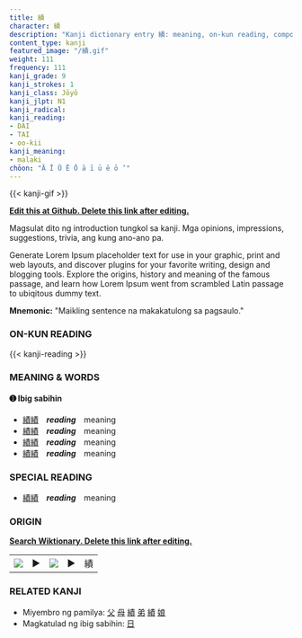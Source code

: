 ```yaml
---
title: 績
character: 績
description: "Kanji dictionary entry 績: meaning, on-kun reading, compounds, origin, related kanji"
content_type: kanji
featured_image: "/績.gif"
weight: 111
frequency: 111
kanji_grade: 9
kanji_strokes: 1
kanji_class: Jōyō
kanji_jlpt: N1
kanji_radical: 
kanji_reading: 
- DAI
- TAI
- oo-kii
kanji_meaning:
- malaki
chōon: "Ā Ī Ū Ē Ō ā ī ū ē ō ’"
---
```

[//]: # (Don't edit the line below. Kanji animated GIF code is automatically generated.)
{{< kanji-gif >}}

[//]: # (Edit below this line.)

**[Edit this at Github. Delete this link after editing.](https://github.com/tim0g/tim/tree/main/content/kanji/績/index.md)**

Magsulat dito ng introduction tungkol sa kanji. Mga opinions, impressions, suggestions, trivia, ang kung ano-ano pa.

Generate Lorem Ipsum placeholder text for use in your graphic, print and web layouts, and discover plugins for your favorite writing, design and blogging tools. Explore the origins, history and meaning of the famous passage, and learn how Lorem Ipsum went from scrambled Latin passage to ubiqitous dummy text.
 
**Mnemonic:** "Maikling sentence na makakatulong sa pagsaulo."

### ON-KUN READING

[//]: # (Don't edit the line below. ON-KUN READING code is automatically generated.)
{{< kanji-reading >}}

### MEANING & WORDS

#### ➊ **Ibig sabihin**
  - [績](../績)[績](../績)　***reading***　meaning
  - [績](../績)[績](../績)　***reading***　meaning
  - [績](../績)[績](../績)　***reading***　meaning
  - [績](../績)[績](../績)　***reading***　meaning

### SPECIAL READING
  - [績](../績)[績](../績)　***reading***　meaning

### ORIGIN

**[Search Wiktionary. Delete this link after editing.](https://wiktionary.org/wiki/績)**
<table class="kanji-table"><tr><td>
<img src="60px-績-bronze.svg.png">
</td><td>▶</td><td>
<img src="60px-績-oracle.svg.png">
</td><td>▶</td>
<td class="kanji-origin">績</td>
</tr></table>

### RELATED KANJI
- Miyembro ng pamilya: [父](../父) [母](../母) [績](../績) [弟](../弟) [績](../績) [娘](../娘)
- Magkatulad ng ibig sabihin: [日](../日)
